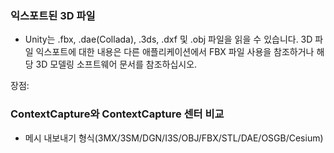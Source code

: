 

### 익스포트된 3D 파일
- Unity는 .fbx, .dae(Collada), .3ds, .dxf 및 .obj 파일을 읽을 수 있습니다. 3D 파일 익스포트에 대한 내용은 다른 애플리케이션에서 FBX 파일 사용을 참조하거나 해당 3D 모델링 소프트웨어 문서를 참조하십시오.

장점:

### ContextCapture와 ContextCapture 센터 비교
- 메시 내보내기 형식(3MX/3SM/DGN/I3S/OBJ/FBX/STL/DAE/OSGB/Cesium)

